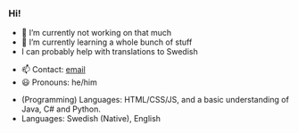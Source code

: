 ### Hi!

- 🔭 I’m currently not working on that much
- 🌱 I’m currently learning a whole bunch of stuff
- I can probably help with translations to Swedish
<!-- 💬 Ask me about ...-->
- 📫 Contact: [email](mailto:technicproblem@outlook.com)
- 😃 Pronouns: he/him
<!--- ⚡ Fun fact: ...-->
- (Programming) Languages: HTML/CSS/JS, and a basic understanding of Java, C# and Python.
-  Languages: Swedish (Native), English
